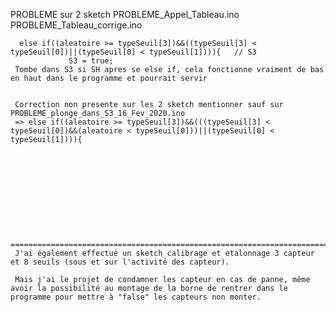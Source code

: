 PROBLEME sur 2 sketch PROBLEME_Appel_Tableau.ino PROBLEME_Tableau_corrige.ino

      else if((aleatoire >= typeSeuil[3])&&((typeSeuil[3] < typeSeuil[0])||(typeSeuil[0] < typeSeuil[1]))){   // S3
                 S3 = true;        
     Tombe dans S3 si SH apres se else if, cela fonctionne vraiment de bas en haut dans le programme et pourrait servir
     
     
     Correction non presente sur les 2 sketch mentionner sauf sur PROBLEME_plonge_dans_S3_16_Fev_2020.ino
     => else if((aleatoire >= typeSeuil[3])&&(((typeSeuil[3] < typeSeuil[0])&&(aleatoire < typeSeuil[0]))||(typeSeuil[0] < typeSeuil[1]))){ 
     
     
     
     
     
     
     
     
     
     
     ==========================================================================================================================================
     J'ai également effectué un sketch calibrage et etalonnage 3 capteur et 8 seuils (sous et sur l'activité des capteur).
     
     Mais j'ai le projet de condamner les capteur en cas de panne, même avoir la possibilité au montage de la borne de rentrer dans le programme pour mettre à "false" les capteurs non monter.

